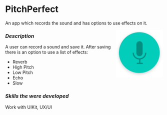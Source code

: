 # PitchPerfect

An app which records the sound and has options to use effects on it.

<img src="https://github.com/elina-mns/PitchPerfect/blob/master/PitchPerfect/Assets.xcassets/RecordButton.imageset/Record.png"
align="right" width=150/>

### _Description_

A user can record a sound and save it. After saving there is an option to use a list of effects: 
* Reverb
* High Pitch 
* Low Pitch
* Echo 
* Slow

### _Skills the were developed_

Work with UIKit, UX/UI
